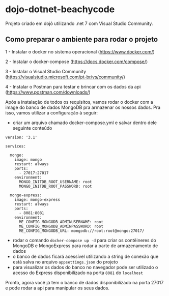 # dojo-dotnet-beachycode
Projeto criado em dojô utilizando .net 7 com Visual Studio Community.


## Como preparar o ambiente para rodar o projeto
1 - Instalar o docker no sistema operacional (https://www.docker.com/)

2 - Instalar o docker-compose (https://docs.docker.com/compose/)

3 - Instalar o Visual Studio Community (https://visualstudio.microsoft.com/pt-br/vs/community/)

4 - Instalar o Postman para testar e brincar com os dados da api (https://www.postman.com/downloads/)


Após a instalação de todos os requisitos, vamos rodar o docker com a image do banco de dados MongoDB pra armazenar os nossos dados. Pra isso, vamos utilizar a configuração à seguir:
  - criar um arquivo chamado docker-compose.yml e salvar dentro dele seguinte conteúdo
```
version: '3.1'

services:

  mongo:
    image: mongo
    restart: always
    ports:
      - 27017:27017
    environment:
      MONGO_INITDB_ROOT_USERNAME: root
      MONGO_INITDB_ROOT_PASSWORD: root

  mongo-express:
    image: mongo-express
    restart: always
    ports:
      - 8081:8081
    environment:
      ME_CONFIG_MONGODB_ADMINUSERNAME: root
      ME_CONFIG_MONGODB_ADMINPASSWORD: root
      ME_CONFIG_MONGODB_URL: mongodb://root:root@mongo:27017/
```
  - rodar o comando `docker-compose up -d` para criar os contêineres do MongoDB e MongoExpress para rodar a parte de armazenamento de dados
  - o banco de dados ficará acessível utilizando a string de conexão que está salva no arquivo `appsettings.json` do projeto
  - para visualizar os dados do banco no navegador pode ser utilizado o acesso do Express disponibilizado na porta `8081` do `localhost`


Pronto, agora você já tem o banco de dados disponibilizado na porta 27017 e pode rodar a api para manipular os seus dados.
